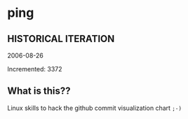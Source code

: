 # ping

## HISTORICAL ITERATION
2006-08-26

Incremented: 3372

## What is this?? 
Linux skills to hack the github commit visualization chart `;-)`
